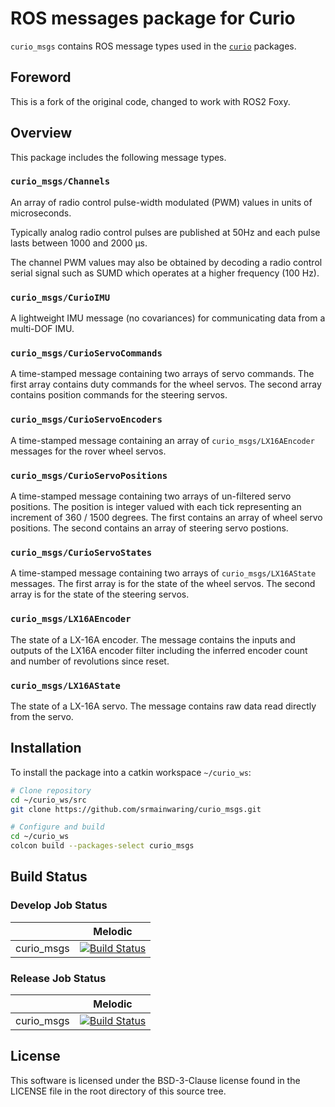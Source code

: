 # ROS messages package for Curio

`curio_msgs` contains ROS message types used in the
[`curio`](https://github.com/srmainwaring/curio) packages.

## Foreword
This is a fork of the original code, changed to work with ROS2 Foxy.

## Overview

This package includes the following message types.

### `curio_msgs/Channels`

An array of radio control pulse-width modulated (PWM) values in units of microseconds.

Typically analog radio control pulses are published at 50Hz and each pulse lasts
between 1000 and 2000 µs.

The channel PWM values may also be obtained by decoding a radio control serial
signal such as SUMD which operates at a higher frequency (100 Hz).

### `curio_msgs/CurioIMU`

A lightweight IMU message (no covariances) for communicating data from a multi-DOF IMU.

### `curio_msgs/CurioServoCommands`

A time-stamped message containing two arrays of servo commands.
The first array contains duty commands for the wheel servos.
The second array contains position commands for the steering servos.

### `curio_msgs/CurioServoEncoders`

A time-stamped message containing an array of `curio_msgs/LX16AEncoder`
messages for the rover wheel servos.

### `curio_msgs/CurioServoPositions`

A time-stamped message containing two arrays of un-filtered servo
positions. The position is integer valued with each tick representing
an increment of 360 / 1500 degrees.
The first contains an array of wheel servo positions.
The second contains an array of steering servo postions.

### `curio_msgs/CurioServoStates`

A time-stamped message containing two arrays of
`curio_msgs/LX16AState` messages.
The first array is for the state of the wheel servos.
The second array is for the state of the steering servos.

### `curio_msgs/LX16AEncoder`

The state of a LX-16A encoder. The message contains the
inputs and outputs of the LX16A encoder filter including the inferred
encoder count and number of revolutions since reset.

### `curio_msgs/LX16AState`

The state of a LX-16A servo. The message contains raw data
read directly from the servo.

## Installation

To install the package into a catkin workspace `~/curio_ws`:

```bash
# Clone repository
cd ~/curio_ws/src
git clone https://github.com/srmainwaring/curio_msgs.git

# Configure and build
cd ~/curio_ws
colcon build --packages-select curio_msgs
```

## Build Status

### Develop Job Status

|    | Melodic |
|--- |--- |
| curio_msgs | [![Build Status](https://travis-ci.org/srmainwaring/curio_msgs.svg?branch=develop)](https://travis-ci.org/srmainwaring/curio_msgs) |


### Release Job Status

|    | Melodic |
|--- |--- |
| curio_msgs | [![Build Status](https://travis-ci.org/srmainwaring/curio_msgs.svg?branch=master)](https://travis-ci.org/srmainwaring/curio_msgs) |


## License

This software is licensed under the BSD-3-Clause license found in the LICENSE file
in the root directory of this source tree.
